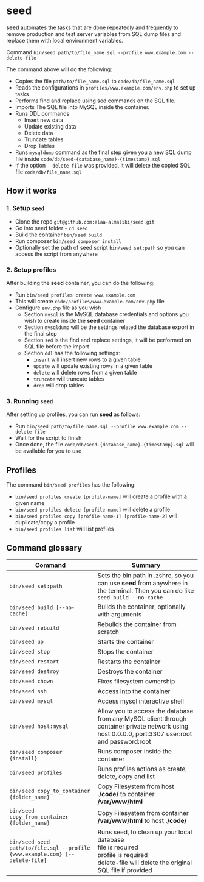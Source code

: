 # seed

**seed** automates the tasks that are done repeatedly and frequently to remove production and test server variables from SQL dump files and replace them with local environment variables.

Command `bin/seed path/to/file_name.sql --profile www.example.com --delete-file`

The command above will do the following:
- Copies the file `path/to/file_name.sql` to `code/db/file_name.sql`
- Reads the configurations in `profiles/www.example.com/env.php` to set up tasks
- Performs find and replace using sed commands on the SQL file.
- Imports The SQL file into MySQL inside the container.
- Runs DDL commands
  - Insert new data
  - Update existing data
  - Delete data
  - Truncate tables
  - Drop Tables
- Runs `mysqldump` command as the final step given you a new SQL dump file inside `code/db/seed-{database_name}-{timestamp}.sql`
- If the option `--delete-file` was provided, it will delete the copied SQL file `code/db/file_name.sql`

## How it works
### 1. Setup `seed`
- Clone the repo `git@github.com:alaa-almaliki/seed.git`
- Go into seed folder - `cd seed`
- Build the container `bin/seed build`
- Run composer `bin/seed composer install`
- Optionally set the path of seed script `bin/seed set:path` so you can access the script from anywhere

### 2. Setup profiles
After building the **seed** container, you can do the following:
- Run `bin/seed profiles create www.example.com`
- This will create `code/profiles/www.example.com/env.php` file
- Configure `env.php` file as you wish
  - Section `mysql` is the MySQL database credentials and options you wish to create inside the **seed** container
  - Section `mysqldump` will be the settings related the database export in the final step
  - Section `sed` is the find and replace settings, it will be performed on SQL file before the import
  - Section `ddl` has the following settings:
    - `insert` will insert new rows to a given table
    - `update` will update existing rows in a given table
    - `delete` will delete rows from a given table
    - `truncate` will truncate tables
    - `drop` will drop tables

### 3. Running `seed`
After setting up profiles, you can run **seed** as follows:
- Run `bin/seed path/to/file_name.sql --profile www.example.com --delete-file`
- Wait for the script to finish
- Once done, the file `code/db/seed-{database_name}-{timestamp}.sql` will be available for you to use

## Profiles
The command `bin/seed profiles` has the following:
- `bin/seed profiles create [profile-name]` will create a profile with a given name
- `bin/seed profiles delete [profile-name]` will delete a profile
- `bin/seed profiles copy [profile-name-1] [profile-name-2]` will duplicate/copy a profile
- `bin/seed profiles list` will list profiles

## Command glossary

| Command                                                                      | Summary                                                                                                                                               |
|------------------------------------------------------------------------------|-------------------------------------------------------------------------------------------------------------------------------------------------------|
| `bin/seed set:path`                                                          | Sets the bin path in .zshrc, so you can use **seed** from anywhere in the terminal. Then you can do like `seed build --no-cache`                      |
| `bin/seed build [--no-cache]`                                                | Builds the container, optionally with arguments                                                                                                       |
| `bin/seed rebuild`                                                           | Rebuilds the container from scratch                                                                                                                   |
| `bin/seed up`                                                                | Starts the container                                                                                                                                  |
| `bin/seed stop`                                                              | Stops the container                                                                                                                                   |
| `bin/seed restart`                                                           | Restarts the container                                                                                                                                |
| `bin/seed destroy`                                                           | Destroys the container                                                                                                                                |
| `bin/seed chown`                                                             | Fixes filesystem ownership                                                                                                                            |
| `bin/seed ssh`                                                               | Access into the container                                                                                                                             |
| `bin/seed mysql`                                                             | Access mysql interactive shell                                                                                                                        |
| `bin/seed host:mysql`                                                        | Allow you to access the database from any MySQL client through container private network using host 0.0.0.0, port:3307 user:root and password:root    |
| `bin/seed composer {install}`                                                | Runs composer inside the container                                                                                                                    |
| `bin/seed profiles`                                                          | Runs profiles actions as create, delete, copy and list                                                                                                |
| `bin/seed copy_to_container {folder_name}`                                   | Copy Filesystem from host **./code/** to container **/var/www/html**                                                                                  |
| `bin/seed copy_from_container {folder_name}`                                 | Copy Filesystem from container **/var/www/html** to host **./code/**                                                                                  |
| `bin/seed seed path/to/file.sql --profile {www.example.com} [--delete-file]` | Runs seed, to clean up your local database<br/>file is required<br/>profile is required<br/>delete-file will delete the original SQL file if provided |
